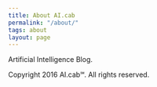 ```yaml
---
title: About AI.cab
permalink: "/about/"
tags: about
layout: page
---
```


Artificial Intelligence Blog.

Copyright 2016 AI.cab℠. All rights reserved.
